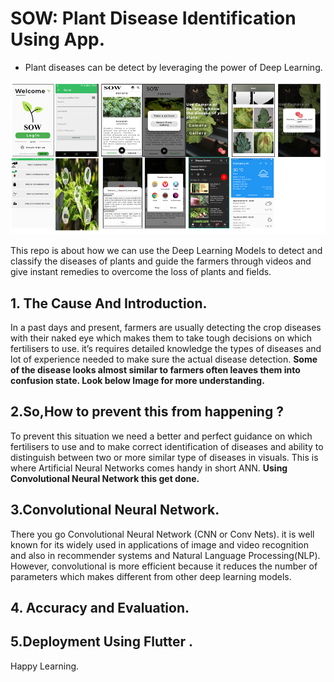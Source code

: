# **SOW: Plant Disease Identification Using App.**


- Plant diseases can be detect by leveraging the power of Deep Learning.

![alt text](https://github.com/Agalya1999/SOW/blob/main/Images-src/Poster.png)

This repo is about how we can use the Deep Learning Models to detect and classify the diseases of plants and guide the farmers through videos and give instant remedies to overcome the loss of plants and fields.

## 1. The Cause And Introduction.
In a past days and present, farmers are usually detecting the crop diseases with their naked eye which makes them to take tough decisions on which fertilisers to use. it’s requires detailed knowledge the types of diseases and lot of experience needed to make sure the actual disease detection. **Some of the disease looks almost similar to farmers often leaves them into confusion state. Look below Image for more understanding.**


## 2.So,How to prevent this from happening ?
To prevent this situation we need a better and perfect guidance on which fertilisers to use and to make correct identification of diseases and ability to distinguish between two or more similar type of diseases in visuals.
This is where Artificial Neural Networks comes handy in short ANN. **Using Convolutional Neural Network this get done.**


## 3.Convolutional Neural Network.

There you go Convolutional Neural Network (CNN or Conv Nets). it is well known for its widely used in applications of image and video recognition and also in recommender systems and Natural Language Processing(NLP). However, convolutional is more efficient because it reduces the number of parameters which makes different from other deep learning models.



## 4. Accuracy and Evaluation.

## 5.Deployment Using Flutter .


Happy Learning.
